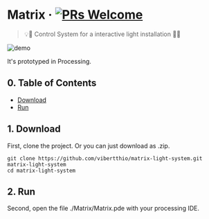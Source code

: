 # Matrix &middot; [![PRs Welcome](https://img.shields.io/badge/PRs-welcome-brightgreen.svg?style=flat-square)](http://makeapullrequest.com)

> :bulb::low_brightness: Control System for a interactive light installation :low_brightness::bulb:

![demo](./assets/images/sc-01)

It's prototyped in Processing.

## 0. Table of Contents  
- [Download](#1-download)
- [Run](#2-run)

## 1. Download

First, clone the project. Or you can just download as .zip.
```
git clone https://github.com/vibertthio/matrix-light-system.git matrix-light-system
cd matrix-light-system
```


## 2. Run

Second, open the file ./Matrix/Matrix.pde with your processing IDE.
